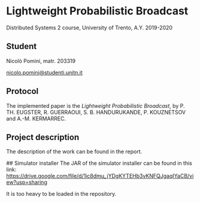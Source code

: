 # Lightweight Probabilistic Broadcast
Distributed Systems 2 course, University of Trento, A.Y. 2019-2020

## Student
Nicolò Pomini, matr. 203319

nicolo.pomini@studenti.unitn.it

## Protocol
The implemented paper is the _Lightweight Probabilistic Broadcast_, by P. TH. EUGSTER, R. GUERRAOUI, S. B. HANDURUKANDE, P. KOUZNETSOV and A.-M. KERMARREC.

## Project description

The description of the work can be found in the report.

## Simulator installer
The JAR of the simulator installer can be found in this link: https://drive.google.com/file/d/1ic8dmu_jYDgKYTEHb3vKNFQJgaqIYaCB/view?usp=sharing

It is too heavy to be loaded in the repository.
